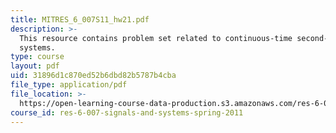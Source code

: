 ```yaml
---
title: MITRES_6_007S11_hw21.pdf
description: >-
  This resource contains problem set related to continuous-time second-order
  systems.
type: course
layout: pdf
uid: 31896d1c870ed52b6dbd82b5787b4cba
file_type: application/pdf
file_location: >-
  https://open-learning-course-data-production.s3.amazonaws.com/res-6-007-signals-and-systems-spring-2011/31896d1c870ed52b6dbd82b5787b4cba_MITRES_6_007S11_hw21.pdf
course_id: res-6-007-signals-and-systems-spring-2011
---
```

